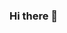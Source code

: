 ### Hi there 👋

<!--
**Fauzan/Zalleya** is a ✨ _special_ ✨ repository because its `README.md` (this file) appears on your GitHub profile.

[![Zalley'a GitHub stats](https://github-readme-stats.vercel.app/api?username=anuraghazra)](https://github.com/anuraghazra/github-readme-stats)
